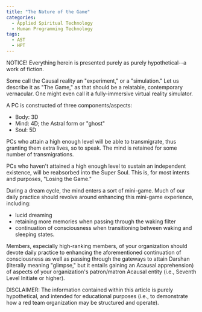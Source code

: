 ```yaml
---
title: "The Nature of the Game"
categories:
  - Applied Spiritual Technology
  - Human Programming Technology
tags:
  - AST
  - HPT
---
```


NOTICE! Everything herein is presented purely as purely hypothetical--a work of fiction.



Some call the Causal reality an "experiment," or a "simulation."
Let us describe it as "The Game,"
as that should be a relatable, contemporary vernacular.
One might even call it a fully-immersive virtual reality simulator.

A PC is constructed of three components/aspects:
- Body: 3D
- Mind: 4D; the Astral form or "ghost"
- Soul: 5D

PCs who attain a high enough level will be able to transmigrate,
thus granting them extra lives, so to speak.
The mind is retained for some number of transmigrations.

PCs who haven't attained a high enough level to sustain an independent existence,
will be reabsorbed into the Super Soul.
This is, for most intents and purposes, "Losing the Game."

During a dream cycle, the mind enters a sort of mini-game.
Much of our daily practice should revolve around enhancing this mini-game experience, including:
- lucid dreaming
- retaining more memories when passing through the waking filter
- continuation of consciousness when transitioning between waking and sleeping states.

Members, especially high-ranking members, of your organization should devote daily practice to
enhancing the aforementioned continuation of consciousness
as well as passing through the gateways to attain Darshan
(literally meaning "glimpse," but it entails gaining an Acausal apprehension)
of aspects of your organization's patron/matron Acausal entity
(i.e., Seventh Level Initiate or higher).



DISCLAIMER:
The information contained within this article is purely hypothetical,
and intended for educational purposes
(i.e., to demonstrate how a red team organization may be structured and operate).
